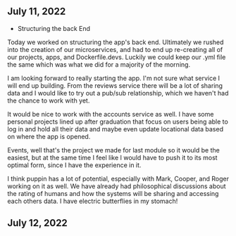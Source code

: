 ## July 11, 2022

* Structuring the back End

Today we worked on structuring the app's back end. Ultimately we rushed into the creation of our microservices, and had to end up re-creating all of our projects, apps, and Dockerfile.devs. Luckily we could keep our .yml file the same which was what we did for a majority of the morning. 

I am looking forward to really starting the app. I'm not sure what service I will end up building. From the reviews service there will be a lot of sharing data and I would like to try out a pub/sub relationship, which we haven't had the chance to work with yet. 

It would be nice to work with the accounts service as well. I have some personal projects lined up after graduation that focus on users being able to log in and hold all their data and maybe even update locational data based on where the app is opened. 

Events, well that's the project we made for last module so it would be the easiest, but at the same time I feel like I would have to push it to its most optimal form, since I have the experience in it. 

I think puppin has a lot of potential, especially with Mark, Cooper, and Roger working on it as well. We have already had philosophical discussions about the rating of humans and how the systems will be sharing and accessing each others data. I have electric butterflies in my stomach!

## July 12, 2022